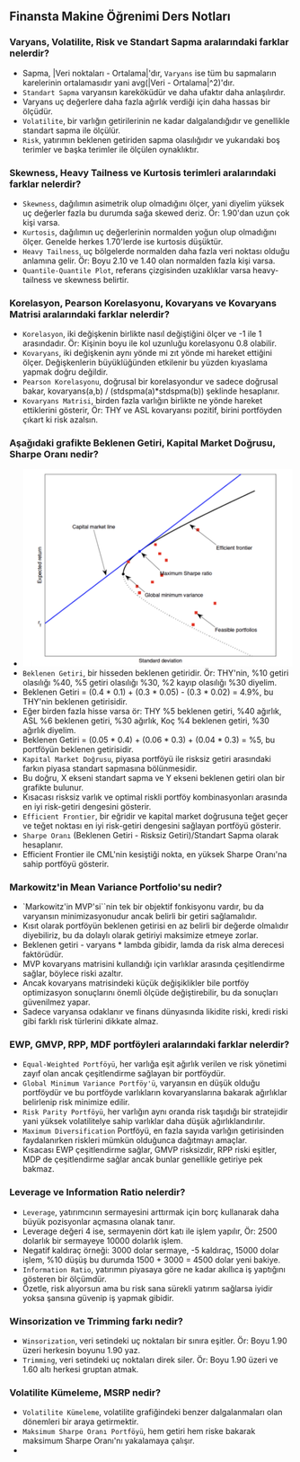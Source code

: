 ## Finansta Makine Öğrenimi Ders Notları

### Varyans, Volatilite, Risk ve Standart Sapma aralarındaki farklar nelerdir?
  - Sapma, |Veri noktaları - Ortalama|'dır, `Varyans` ise tüm bu sapmaların karelerinin ortalamasıdır yani avg(|Veri - Ortalama|^2)'dır.
  - `Standart Sapma` varyansın kareköküdür ve daha ufaktır daha anlaşılırdır.
  - Varyans uç değerlere daha fazla ağırlık verdiği için daha hassas bir ölçüdür.
  - `Volatilite`, bir varlığın getirilerinin ne kadar dalgalandığıdır ve genellikle standart sapma ile ölçülür.
  - `Risk`, yatırımın beklenen getiriden sapma olasılığıdır ve yukarıdaki boş terimler ve başka terimler ile ölçülen oynaklıktır.
   
### Skewness, Heavy Tailness ve Kurtosis terimleri aralarındaki farklar nelerdir?
  - `Skewness`, dağılımın asimetrik olup olmadığını ölçer, yani diyelim yüksek uç değerler fazla bu durumda sağa skewed deriz. Ör: 1.90'dan uzun çok kişi varsa.
  - `Kurtosis`, dağılımın uç değerlerinin normalden yoğun olup olmadığını ölçer. Genelde herkes 1.70'lerde ise kurtosis düşüktür.
  - `Heavy Tailness`, uç bölgelerde normalden daha fazla veri noktası olduğu anlamına gelir. Ör: Boyu 2.10 ve 1.40 olan normalden fazla kişi varsa.
  - `Quantile-Quantile Plot`, referans çizgisinden uzaklıklar varsa heavy-tailness ve skewness belirtir.

### Korelasyon, Pearson Korelasyonu, Kovaryans ve Kovaryans Matrisi aralarındaki farklar nelerdir?
  - `Korelasyon`, iki değişkenin birlikte nasıl değiştiğini ölçer ve -1 ile 1 arasındadır. Ör: Kişinin boyu ile kol uzunluğu korelasyonu 0.8 olabilir.
  - `Kovaryans`, iki değişkenin aynı yönde mi zıt yönde mi hareket ettiğini ölçer. Değişkenlerin büyüklüğünden etkilenir bu yüzden kıyaslama yapmak doğru değildir.
  - `Pearson Korelasyonu`, doğrusal bir korelasyondur ve sadece doğrusal bakar, kovaryans(a,b) / (stdspma(a)*stdspma(b)) şeklinde hesaplanır.
  - `Kovaryans Matrisi`, birden fazla varlığın birlikte ne yönde hareket ettiklerini gösterir, Ör: THY ve ASL kovaryansı pozitif, birini portföyden çıkart ki risk azalsın.


### Aşağıdaki grafikte Beklenen Getiri, Kapital Market Doğrusu, Sharpe Oranı nedir?
  - ![](https://raw.githubusercontent.com/egecancevgin/MSc-Notes/refs/heads/main/resim.png)
  - `Beklenen Getiri`, bir hisseden beklenen getiridir. Ör: THY'nin, %10 getiri olasılığı %40, %5 getiri olasılığı %30, %2 kayıp olasılığı %30 diyelim.
  - Beklenen Getiri = (0.4 * 0.1) + (0.3 * 0.05) - (0.3 * 0.02) = 4.9%, bu THY'nin beklenen getirisidir.
  - Eğer birden fazla hisse varsa ör: THY %5 beklenen getiri, %40 ağırlık, ASL %6 beklenen getiri, %30 ağırlık, Koç %4 beklenen getiri, %30 ağırlık diyelim.
  - Beklenen Getiri = (0.05 * 0.4) + (0.06 * 0.3) + (0.04 * 0.3) = %5, bu portföyün beklenen getirisidir.
  - `Kapital Market Doğrusu`, piyasa portföyü ile risksiz getiri arasındaki farkın piyasa standart sapmasına bölünmesidir.
  - Bu doğru, X ekseni standart sapma ve Y ekseni beklenen getiri olan bir grafikte bulunur.
  - Kısacası risksiz varlık ve optimal riskli portföy kombinasyonları arasında en iyi risk-getiri dengesini gösterir.
  - `Efficient Frontier`, bir eğridir ve kapital market doğrusuna teğet geçer ve teğet noktası en iyi risk-getiri dengesini sağlayan portföyü gösterir.
  - `Sharpe Oranı` (Beklenen Getiri - Risksiz Getiri)/Standart Sapma olarak hesaplanır.
  - Efficient Frontier ile CML'nin kesiştiği nokta, en yüksek Sharpe Oranı'na sahip portföyü gösterir.


### Markowitz'in Mean Variance Portfolio'su nedir?
  - `Markowitz'in MVP'si``nin tek bir objektif fonkisyonu vardır, bu da varyansın minimizasyonudur ancak belirli bir getiri sağlamalıdır.
  - Kısıt olarak portföyün beklenen getirisi en az belirli bir değerde olmalıdır diyebiliriz, bu da dolaylı olarak getiriyi maksimize etmeye zorlar.
  - Beklenen getiri - varyans * lambda gibidir, lamda da risk alma derecesi faktörüdür.
  - MVP kovaryans matrisini kullandığı için varlıklar arasında çeşitlendirme sağlar, böylece riski azaltır.
  - Ancak kovaryans matrisindeki küçük değişiklikler bile portföy optimizasyon sonuçlarını önemli ölçüde değiştirebilir, bu da sonuçları güvenilmez yapar.
  - Sadece varyansa odaklanır ve finans dünyasında likidite riski, kredi riski gibi farklı risk türlerini dikkate almaz.


### EWP, GMVP, RPP, MDF portföyleri aralarındaki farklar nelerdir?
  - `Equal-Weighted Portföyü`, her varlığa eşit ağırlık verilen ve risk yönetimi zayıf olan ancak çeşitlendirme sağlayan bir portföydür.
  - `Global Minimum Variance Portföy'ü`, varyansın en düşük olduğu portföydür ve bu portföyde varlıkların kovaryanslarına bakarak ağırlıklar belirlenip risk minimize edilir.
  - `Risk Parity Portföyü`, her varlığın aynı oranda risk taşıdığı bir stratejidir yani yüksek volatilitelye sahip varlıklar daha düşük ağırlıklandırılır.
  - `Maximum Diversification` Portföyü, en fazla sayıda varlığın getirisinden faydalanırken riskleri mümkün olduğunca dağıtmayı amaçlar.
  - Kısacası EWP çeşitlendirme sağlar, GMVP risksizdir, RPP riski eşitler, MDP de çeşitlendirme sağlar ancak bunlar genellikle getiriye pek bakmaz.


### Leverage ve Information Ratio nelerdir?
  - `Leverage`, yatırımcının sermayesini arttırmak için borç kullanarak daha büyük pozisyonlar açmasına olanak tanır.
  - Leverage değeri 4 ise, sermayenin dört katı ile işlem yapılır, Ör: 2500 dolarlık bir sermayeye 10000 dolarlık işlem.
  - Negatif kaldıraç örneği: 3000 dolar sermaye, -5 kaldıraç, 15000 dolar işlem, %10 düşüş bu durumda 1500 + 3000 = 4500 dolar yeni bakiye.
  - `Information Ratio`, yatırımın piyasaya göre ne kadar akıllıca iş yaptığını gösteren bir ölçümdür.
  - Özetle, risk alıyorsun ama bu risk sana sürekli yatırım sağlarsa iyidir yoksa şansına güvenip iş yapmak gibidir.


### Winsorization ve Trimming farkı nedir?
  - `Winsorization`, veri setindeki uç noktaları bir sınıra eşitler. Ör: Boyu 1.90 üzeri herkesin boyunu 1.90 yaz.
  - `Trimming`, veri setindeki uç noktaları direk siler. Ör: Boyu 1.90 üzeri ve 1.60 altı herkesi gruptan atmak.

### Volatilite Kümeleme, MSRP nedir?
  - `Volatilite Kümeleme`, volatilite grafiğindeki benzer dalgalanmaları olan dönemleri bir araya getirmektir.
  - `Maksimum Sharpe Oranı Portföyü`, hem getiri hem riske bakarak maksimum Sharpe Oranı'nı yakalamaya çalışır.
  - 
